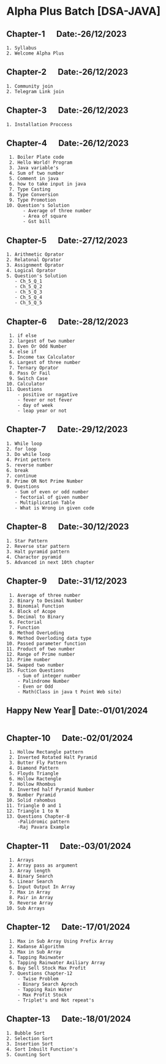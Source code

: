 # Alpha Plus Batch [DSA-JAVA] 
## Chapter-1 &nbsp;&nbsp;&nbsp;&nbsp; Date:-26/12/2023
```
1. Syllabus
2. Welcome Alpha Plus
```
## Chapter-2 &nbsp;&nbsp;&nbsp;&nbsp; Date:-26/12/2023
```
1. Community join
2. Telegram Link join
```
## Chapter-3 &nbsp;&nbsp;&nbsp;&nbsp; Date:-26/12/2023
```
1. Installation Proccess
```
## Chapter-4 &nbsp;&nbsp;&nbsp;&nbsp; Date:-26/12/2023
```
 1. Boiler Plate code
 2. Hello World! Program
 3. Java variable's
 4. Sum of two number
 5. Comment in java
 6. how to take input in java
 7. Type Casting
 8. Type Conversion
 9. Type Promotion
10. Question's Solution
      - Average of three number
      - Area of square
      - Gst bill
```
## Chapter-5 &nbsp;&nbsp;&nbsp;&nbsp; Date:-27/12/2023
```
1. Arithmetic Oprator
2. Relatonal Oprator
3. Assignment Oprator
4. Logical Oprator
5. Question's Solution
   - Ch_5_Q_1
   - Ch_5_Q_2
   - Ch_5_Q_3
   - Ch_5_Q_4
   - Ch_5_Q_5
```
## Chapter-6 &nbsp;&nbsp;&nbsp;&nbsp; Date:-28/12/2023
```
 1. if else 
 2. largest of two number
 3. Even Or Odd Number
 4. else if
 5. Income tax Calculator
 6. Largest of three number
 7. Ternary Oprator
 8. Pass Or Fail
 9. Switch Case
10. Calculator
11. Questions
    - positive or nagative
    - fever or not fever
    - day of week
    - leap year or not
```
## Chapter-7 &nbsp;&nbsp;&nbsp;&nbsp; Date:-29/12/2023
```
1. While loop
2. for loop
3. Do while loop
4. Print pettern
5. reverse number
6. break 
7. continue
8. Prime OR Not Prime Number
9. Questions
   - Sum of even or odd number 
   - fectorial of given number
   - Multiplication Table
   - What is Wrong in given code
```
## Chapter-8 &nbsp;&nbsp;&nbsp;&nbsp; Date:-30/12/2023
```
1. Star Pattern
2. Reverse star pattern
3. Halt pyramid pattern
4. Charactor pyramid
5. Advanced in next 10th chapter
```
## Chapter-9 &nbsp;&nbsp;&nbsp;&nbsp; Date:-31/12/2023
```
 1. Average of three number
 2. Binary to Desimal Number
 3. Binomial Function
 4. Block of Acope
 5. Decimal to Binary
 6. Fectorial
 7. Function
 8. Method OverLoding 
 9. Method Overloding data type
10. Passed parameter function
11. Product of two number
12. Range of Prime number
13. Prime number
14. Swaped two number
15. Fuction Questions
    - Sum of integer number
    - Palindrome Number
    - Even or Odd
    - Math(Class in java t Point Web site)
```
## Happy New Year🥳  Date:-01/01/2024
```
```
## Chapter-10 &nbsp;&nbsp;&nbsp;&nbsp; Date:-02/01/2024
```
 1. Hollow Rectangle pattern
 2. Inverted Rotated Halt Pyramid
 3. Butter Fly Pattern
 4. Diamond Pattern
 5. Floyds Triangle
 6. Hollow Ractengle
 7. Hollow Rhombus
 8. Inverted half Pyramid Number
 9. Number Pyramid 
10. Solid rahombus
11. Triangle 0 and 1
12. Triangle 1 to N
13. Questions Chapter-8
    -Palidromic pattern 
    -Raj Pavara Example
```
## Chapter-11 &nbsp;&nbsp;&nbsp;&nbsp; Date:-03/01/2024
```
 1. Arrays
 2. Array pass as argument
 3. Array length
 4. Binary Search
 5. Linear Search
 6. Input Output In Array
 7. Max in Array
 8. Pair in Array
 9. Reverse Array
10. Sub Arrays
```
## Chapter-12 &nbsp;&nbsp;&nbsp;&nbsp; Date:-17/01/2024
```
 1. Max in Sub Array Using Prefix Array
 2. Kadanse Algorithm
 3. Max in Sub Array
 4. Tapping Rainwater 
 5. Tapping Rainwater Axiliary Array
 6. Buy Sell Stock Max Profit
 7. Questions Chapter-12
    - Twise Problem
    - Binary Search Aproch
    - Tapping Rain Water
    - Max Profit Stock
    - Triplet's and Not repeat's
```
## Chapter-13 &nbsp;&nbsp;&nbsp;&nbsp; Date:-18/01/2024
```
1. Bubble Sort
2. Selection Sort
3. Insertion Sort
4. Sort Inbuilt Function's
5. Counting Sort
```